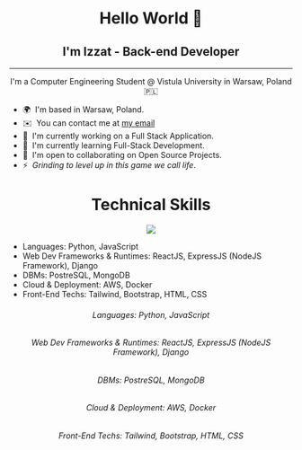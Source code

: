 <h1 align="center">Hello World 👋</h1>
<h2 align="center">I'm Izzat - Back-end Developer</h2>

------------------------

<p align="center">
I'm a Computer Engineering Student @ Vistula University in Warsaw, Poland 🇵🇱
  <br/>
</p>
  
* 🌍  I'm based in Warsaw, Poland.
* ✉️  You can contact me at [my email](mailto:izzatcodes@gmail.com)
* 🚀  I'm currently working on a Full Stack Application.
* 🧠  I'm currently learning Full-Stack Development.
* 🤝  I'm open to collaborating on Open Source Projects.
* ⚡  _Grinding to level up in this game we call life_.

<h1 align="center">Technical Skills</h1>

<p align="center">
  <a href="https://skillicons.dev">
    <img src="https://skillicons.dev/icons?i=py,js,react,nodejs,express,django,postgres,mongodb,aws,docker,tailwind,bootstrap,css,html" />
  </a>
</p>


  - Languages: Python, JavaScript
  - Web Dev Frameworks & Runtimes: ReactJS, ExpressJS (NodeJS Framework), Django
  - DBMs: PostreSQL, MongoDB
  - Cloud & Deployment: AWS, Docker
  - Front-End Techs: Tailwind, Bootstrap, HTML, CSS

<h6 align="center">Languages: Python, JavaScript</h6>
<h6 align="center">Web Dev Frameworks & Runtimes: ReactJS, ExpressJS (NodeJS Framework), Django</h6>
<h6 align="center">DBMs: PostreSQL, MongoDB</h6>
<h6 align="center">Cloud & Deployment: AWS, Docker</h6>
<h6 align="center">Front-End Techs: Tailwind, Bootstrap, HTML, CSS</h6>
